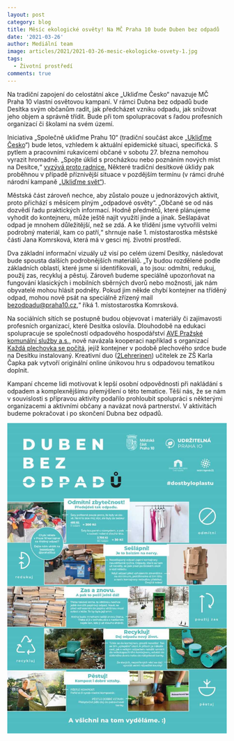 ```yaml
---
layout: post
category: blog
title: Měsíc ekologické osvěty! Na MČ Praha 10 bude Duben bez odpadů
date: '2021-03-26'
author: Mediální team
image: articles/2021/2021-03-26-mesic-ekologicke-osvety-1.jpg
tags:
  - Životní prostředí
comments: true
---
```


Na tradiční zapojení do celostátní akce „Ukliďme Česko“ navazuje MČ Praha 10 vlastní osvětovou kampaní. V rámci Dubna bez odpadů bude Desítka svým občanům radit, jak předcházet vzniku odpadu, jak snižovat jeho objem a správně třídit. Bude při tom spolupracovat s řadou profesních organizací či školami na svém území.

Iniciativa „Společně ukliďme Prahu 10“ (tradiční součást akce „[Ukliďme Česko](https://www.uklidmecesko.cz/)“) bude letos, vzhledem k aktuální epidemické situaci, specifická. S pytlem a pracovními rukavicemi občané v sobotu 27. března nemohou vyrazit hromadně. „Spojte úklid s procházkou nebo poznáním nových míst na Desítce,“  [vyzývá proto radnice.](https://www.facebook.com/events/890224351766695)  Některé tradiční desítkové úklidy pak proběhnou v případě příznivější situace v pozdějším termínu (v rámci druhé národní kampaně  [„Ukliďme svět“](http://www.uklidmesvet.cz/)).

Městská část zároveň nechce, aby zůstalo pouze u jednorázových aktivit, proto přichází s měsícem plným „odpadové osvěty“. „Občané se od nás dozvědí řadu praktických informací. Hodně předmětů, které plánujeme vyhodit do kontejneru, může ještě najít využití jinde a jinak. Sešlapávat odpad je mnohem důležitější, než se zdá. A ke třídění jsme vytvořili velmi podrobný materiál, kam co patří,“ shrnuje naše 1. místostarostka městské části Jana Komrsková, která má v gesci mj. životní prostředí.

Dva základní informační vizuály už visí po celém území Desítky, následovat bude spousta dalších podrobnějších materiálů. „Ty budou rozdělené podle základních oblastí, které jsme si identifikovali, a to jsou: odmítni, redukuj, použij zas, recykluj a pěstuj. Zároveň budeme speciálně upozorňovat na fungování klasických i mobilních sběrných dvorů nebo možnosti, jak nám obyvatelé mohou hlásit podněty. Pokud jim někde chybí kontejner na tříděný odpad, mohou nově psát na speciálně zřízený mail  [bezodpadu@praha10.cz](mailto:bezodpadu@praha10.cz),“ říká 1. místostarostka Komrsková.

Na sociálních sítích se postupně budou objevovat i materiály či zajímavosti profesních organizací, které Desítka oslovila. Dlouhodobě na edukaci spolupracuje se společností odpadového hospodářství  [AVE Pražské komunální služby a.s.,](https://www.ave.cz/cs/praha/ave-prazske-komunalni-sluzby)  nově navázala kooperaci například s organizací  [Každá plechovka se počítá](https://www.facebook.com/kazdaplechovkasepocita/), jejíž kontejner v podobě plechového srdce bude na Desítku instalovaný. Kreativní duo ([2Lehrerinen](https://www.facebook.com/2Lehrerinen)) učitelek ze ZŠ Karla Čapka pak vytvoří originální online únikovou hru s odpadovou tematikou doplnit.

Kampaní chceme lidi motivovat k lepší osobní odpovědnosti při nakládání s odpadem a komplexnějšímu přemýšlení o této tematice. Těší nás, že se nám v souvislosti s přípravou aktivity podařilo prohloubit spolupráci s některými organizacemi a aktivními občany a navázat nová partnerství. V aktivitách budeme pokračovat i po skončení Dubna bez odpadů.

![Měsíc ekologické osvěty! Na MČ Praha 10 bude Duben bez odpadů](/assets/img/articles/2021/2021-03-26-mesic-ekologicke-osvety-1.jpg)

